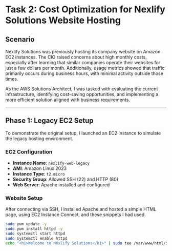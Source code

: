 # Task 2: Cost Optimization for Nexlify Solutions Website Hosting

## Scenario
Nexlify Solutions was previously hosting its company website on Amazon EC2 instances. The CIO raised concerns about high monthly costs, especially after learning that similar companies operate their websites for just a few dollars per month. Additionally, usage metrics showed that traffic primarily occurs during business hours, with minimal activity outside those times.

As the AWS Solutions Architect, I was tasked with evaluating the current infrastructure, identifying cost-saving opportunities, and implementing a more efficient solution aligned with business requirements.

---

## Phase 1: Legacy EC2 Setup

To demonstrate the original setup, I launched an EC2 instance to simulate the legacy hosting environment.

### EC2 Configuration
- **Instance Name**: `nexlify-web-legacy`
- **AMI**: Amazon Linux 2023
- **Instance Type**: `t2.micro`
- **Security Group**: Allowed SSH (22) and HTTP (80)
- **Web Server**: Apache installed and configured

### Website Setup
After connecting via SSH, I installed Apache and hosted a simple HTML page, using EC2 Instance Connect, and these snippets I had used.

```bash
sudo yum update -y
sudo yum install httpd -y
sudo systemctl start httpd
sudo systemctl enable httpd
echo "<h1>Welcome to Nexlify Solutions</h1>" | sudo tee /var/www/html/index.html
```
